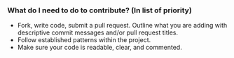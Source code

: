 ### What do I need to do to contribute? (In list of priority)
 - Fork, write code, submit a pull request. Outline what you are adding with descriptive commit messages and/or pull request titles.
 - Follow established patterns within the project.
 - Make sure your code is readable, clear, and commented.

